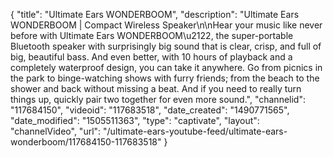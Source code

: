 {
    "title": "Ultimate Ears WONDERBOOM",
    "description": "Ultimate Ears WONDERBOOM | Compact Wireless Speaker\n\nHear your music like never before with Ultimate Ears WONDERBOOM\u2122, the super-portable Bluetooth speaker with surprisingly big sound that is clear, crisp, and full of big, beautiful bass. And even better, with 10 hours of playback and a completely waterproof design, you can take it anywhere. Go from picnics in the park to binge-watching shows with furry friends; from the beach to the shower and back without missing a beat. And if you need to really turn things up, quickly pair two together for even more sound.",
    "channelid": "117684150",
    "videoid": "117683518",
    "date_created": "1490771565",
    "date_modified": "1505511363",
    "type": "captivate",
    "layout": "channelVideo",
    "url": "\/ultimate-ears-youtube-feed\/ultimate-ears-wonderboom\/117684150-117683518"
}